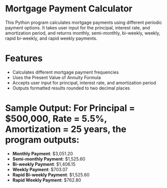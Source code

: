 # Mortgage Payment Calculator
This Python program calculates mortgage payments using different periodic payment options. It takes user input for the principal, interest rate, and amortization period, and returns monthly, semi-monthly, bi-weekly, weekly, rapid bi-weekly, and rapid weekly payments.

# Features
- Calculates different mortgage payment frequencies
- Uses the Present Value of Annuity Formula
- Accepts user input for principal, interest rate, and amortization period
- Outputs formatted results rounded to two decimal places

# Sample Output: For Principal = $500,000, Rate = 5.5%, Amortization = 25 years, the program outputs:
- **Monthly Payment**: $3,051.20
- **Semi-monthly Payment**: $1,525.60
- **Bi-weekly Payment**: $1,406.15
- **Weekly Payment**: $703.07
- **Rapid Bi-weekly Payment**: $1,525.60
- **Rapid Weekly Payment**: $762.80
